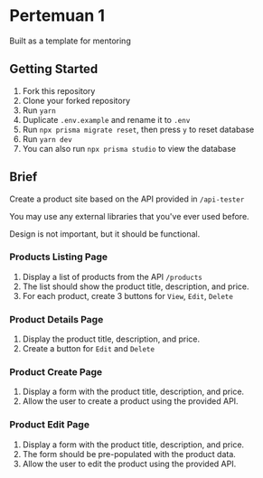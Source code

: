 # Pertemuan 1

Built as a template for mentoring

## Getting Started

1. Fork this repository
2. Clone your forked repository
3. Run `yarn`
4. Duplicate `.env.example` and rename it to `.env`
5. Run `npx prisma migrate reset`, then press `y` to reset database
6. Run `yarn dev`
7. You can also run `npx prisma studio` to view the database

## Brief

Create a product site based on the API provided in `/api-tester`

You may use any external libraries that you've ever used before.

Design is not important, but it should be functional.

### Products Listing Page

1. Display a list of products from the API `/products`
2. The list should show the product title, description, and price.
3. For each product, create 3 buttons for `View`, `Edit`, `Delete`

### Product Details Page

1. Display the product title, description, and price.
2. Create a button for `Edit` and `Delete`

### Product Create Page

1. Display a form with the product title, description, and price.
2. Allow the user to create a product using the provided API.

### Product Edit Page

1. Display a form with the product title, description, and price.
2. The form should be pre-populated with the product data.
3. Allow the user to edit the product using the provided API.

